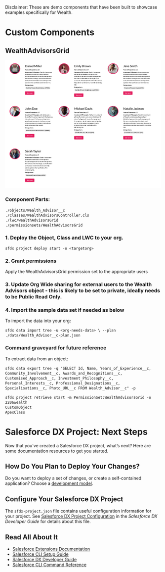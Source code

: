 Disclaimer: These are demo components that have been built to showcase examples specifically for Wealth.

# Custom Components

## WealthAdvisorsGrid

![Alt text](./images/wealthAdvisorsGrid.png?raw=true "Title")

### Component Parts:

```
./objects/Wealth_Advisor__c
./classes/WealthAdvisorsController.cls
./lwc/wealthAdvisorsGrid
./permissionsets/WealthAdvisorsGrid
```

### 1. Deploy the Object, Class and LWC to your org. 

```
sfdx project deploy start -o <targetorg>
```

### 2. Grant permissions

Apply the WealthAdvisorsGrid permission set to the appropriate users

### 3. Update Org Wide sharing for external users to the Wealth Advisors object - this is likely to be set to private, ideally needs to be Public Read Only.

### 4. Import the sample data set if needed as below

To import the data into your org:
```
sfdx data import tree -u <org-needs-data> \ --plan ./data/Wealth_Advisor__c-plan.json
```



### Command graveyard for future reference
To extract data from an object:
```
sfdx data export tree -q "SELECT Id, Name, Years_of_Experience__c, Community_Involvement__c, Awards_and_Recognitions__c, Customised_Approach__c, Investment_Philosophy__c, Personal_Interests__c, Professional_Designations__c, Specialisations__c, Photo_URL__c FROM Wealth_Advisor__c" -p
```

```
sfdx project retrieve start -m PermissionSet:WealthAdvisorsGrid -o 2206wealth
CustomObject
ApexClass
```

# Salesforce DX Project: Next Steps

Now that you’ve created a Salesforce DX project, what’s next? Here are some documentation resources to get you started.

## How Do You Plan to Deploy Your Changes?

Do you want to deploy a set of changes, or create a self-contained application? Choose a [development model](https://developer.salesforce.com/tools/vscode/en/user-guide/development-models).

## Configure Your Salesforce DX Project

The `sfdx-project.json` file contains useful configuration information for your project. See [Salesforce DX Project Configuration](https://developer.salesforce.com/docs/atlas.en-us.sfdx_dev.meta/sfdx_dev/sfdx_dev_ws_config.htm) in the _Salesforce DX Developer Guide_ for details about this file.

## Read All About It

- [Salesforce Extensions Documentation](https://developer.salesforce.com/tools/vscode/)
- [Salesforce CLI Setup Guide](https://developer.salesforce.com/docs/atlas.en-us.sfdx_setup.meta/sfdx_setup/sfdx_setup_intro.htm)
- [Salesforce DX Developer Guide](https://developer.salesforce.com/docs/atlas.en-us.sfdx_dev.meta/sfdx_dev/sfdx_dev_intro.htm)
- [Salesforce CLI Command Reference](https://developer.salesforce.com/docs/atlas.en-us.sfdx_cli_reference.meta/sfdx_cli_reference/cli_reference.htm)
